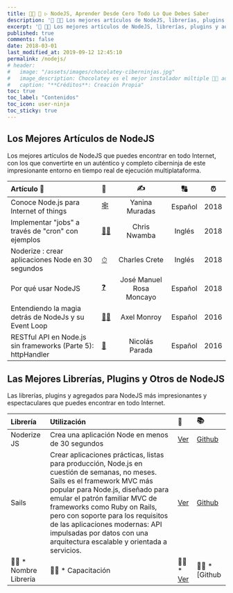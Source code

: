 ```yaml
---
title: 👩‍🚀 🔩 ▷ NodeJS, Aprender Desde Cero Todo Lo Que Debes Saber
description: '📌 👨‍💻 Los mejores artículos de NodeJS, librerías, plugins y aotros añadidos de NodeJS más impresionantes y espectaculares que puedes encontrar en todo Internet.'
excerpt: '📌 👨‍💻 Los mejores artículos de NodeJS, librerías, plugins y aotros añadidos de NodeJS más impresionantes y espectaculares que puedes encontrar en todo Internet.'
published: true
comments: false
date: 2018-03-01
last_modified_at: 2019-09-12 12:45:10
permalink: /nodejs/
# header:
#   image: "/assets/images/chocolatey-ciberninjas.jpg"
#   image_description: Chocolatey es el mejor instalador múltiple 👨‍💻 administrador u gestor de paquetes a nivel de máquina, para realizar instalaciones de software dentro de Windows
#   caption: "**Créditos**: Creación Propia"
toc: true
toc_label: "Contenidos"
toc_icon: user-ninja
toc_sticky: true
---
```


## Los Mejores Artículos de NodeJS

Los mejores artículos de NodeJS que puedes encontrar en todo Internet, con los que convertirte en un auténtico y completo ciberninja de este impresionante entorno en tiempo real de ejecución multiplataforma.

| Artículo 📖                                                   | 🔗                                                            |            ✍             |    🔠    |  ⏰   |
| :----------------------------------------------------------- | :----------------------------------------------------------- | :----------------------: | :-----: | :--: |
| Conoce Node.js para Internet of things                       | [🕸](https://openwebinars.net/blog/conoce-nodejs-para-internet-things/) |      Yanina Muradas      | Español | 2018 |
| Implementar "jobs" a través de "cron" con ejemplos           | [👷‍♀️](https://scotch.io/tutorials/nodejs-cron-jobs-by-examples) |       Chris Nwamba       | Inglés  | 2018 |
| Noderize : crear aplicaciones Node en 30 segundos            | [⏱](https://medium.com/@cretezy/noderize-create-node-apps-in-30-seconds-2ac1a79baeff) |      Charles Crete       | Inglés  | 2018 |
| Por qué usar NodeJS                                          | [❓](https://openwebinars.net/blog/por-que-usar-nodejs/)      | José Manuel Rosa Moncayo | Español | 2018 |
| Entendiendo la magia detrás de NodeJs y su Event Loop        | [🧙‍♂️](https://blog.nearsoftjobs.com/entendiendo-la-magia-detrás-de-nodejs-y-su-event-loop-8335e3b35e58) |       Axel Monroy        | Español | 2016 |
| RESTful API en Node.js sin frameworks (Parte 5): httpHandler | [🚀](https://medium.com/@nicolasparada/restful-api-en-node-js-sin-frameworks-parte-5-use-facd57512f5d) |      Nicolás Parada      | Español | 2016 |

## Las Mejores Librerías, Plugins y Otros de NodeJS

Las librerías, plugins y agregados para NodeJS más impresionantes y espectaculares que puedes encontrar en todo Internet.

| Librería             | Utilización                                                  | 🔗                                                            | 📚                                              |
| :------------------- | :----------------------------------------------------------- | :----------------------------------------------------------- | :--------------------------------------------- |
| Noderize JS          | Crea una aplicación Node en menos de 30 segundos             | [Ver](https://noderize.js.org/)                              | [Github](https://github.com/Cretezy/Noderize)  |
| Sails                | Crear aplicaciones prácticas, listas para producción, Node.js en cuestión de semanas, no meses. Sails es el framework MVC más popular para Node.js, diseñado para emular el patrón familiar MVC de frameworks como Ruby on Rails, pero con soporte para los requisitos de las aplicaciones modernas: API impulsadas por datos con una arquitectura escalable y orientada a servicios. | [Ver](https://sailsjs.com/)                                  | [Github](https://github.com/balderdashy/sails) |
| 👷‍♂️ * Nombre Librería | 👷‍♂️ * Capacitación                                            | 👷‍♂️ * [Ver](http://localhost/wordpress/wp-admin/admin-post.php?action=tablepress_preview_table&item=3&return=edit&return_item=3&_wpnonce=826f64e7d9&) | 👷‍♂️ * [Github                                   |